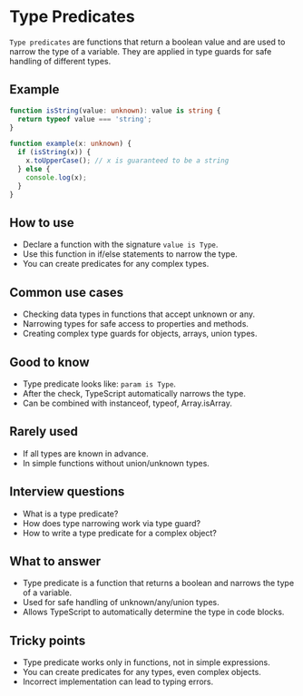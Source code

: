 # Type Predicates

`Type predicates` are functions that return a boolean value and are used to narrow the type of a variable. They are applied in type guards for safe handling of different types.

## Example

```typescript
function isString(value: unknown): value is string {
  return typeof value === 'string';
}

function example(x: unknown) {
  if (isString(x)) {
    x.toUpperCase(); // x is guaranteed to be a string
  } else {
    console.log(x);
  }
}
```

## How to use

- Declare a function with the signature `value is Type`.
- Use this function in if/else statements to narrow the type.
- You can create predicates for any complex types.

## Common use cases

- Checking data types in functions that accept unknown or any.
- Narrowing types for safe access to properties and methods.
- Creating complex type guards for objects, arrays, union types.

## Good to know

- Type predicate looks like: `param is Type`.
- After the check, TypeScript automatically narrows the type.
- Can be combined with instanceof, typeof, Array.isArray.

## Rarely used

- If all types are known in advance.
- In simple functions without union/unknown types.

## Interview questions

- What is a type predicate?
- How does type narrowing work via type guard?
- How to write a type predicate for a complex object?

## What to answer

- Type predicate is a function that returns a boolean and narrows the type of a variable.
- Used for safe handling of unknown/any/union types.
- Allows TypeScript to automatically determine the type in code blocks.

## Tricky points

- Type predicate works only in functions, not in simple expressions.
- You can create predicates for any types, even complex objects.
- Incorrect implementation can lead to typing errors.
